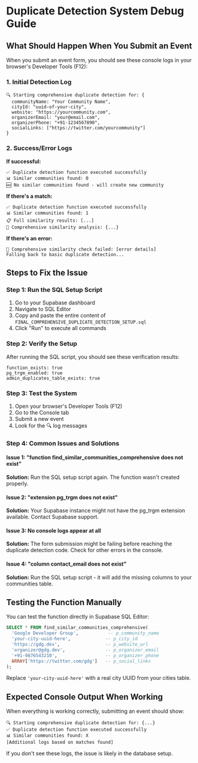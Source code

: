 # Duplicate Detection System Debug Guide

## What Should Happen When You Submit an Event

When you submit an event form, you should see these console logs in your browser's Developer Tools (F12):

### 1. Initial Detection Log
```
🔍 Starting comprehensive duplicate detection for: {
  communityName: "Your Community Name",
  cityId: "uuid-of-your-city",
  website: "https://yourcommunity.com",
  organizerEmail: "your@email.com",
  organizerPhone: "+91-1234567890",
  socialLinks: ["https://twitter.com/yourcommunity"]
}
```

### 2. Success/Error Logs
**If successful:**
```
✅ Duplicate detection function executed successfully
📊 Similar communities found: 0
🆕 No similar communities found - will create new community
```

**If there's a match:**
```
✅ Duplicate detection function executed successfully
📊 Similar communities found: 1
📋 Full similarity results: [...]
🎯 Comprehensive similarity analysis: {...}
```

**If there's an error:**
```
🚨 Comprehensive similarity check failed: [error details]
Falling back to basic duplicate detection...
```

## Steps to Fix the Issue

### Step 1: Run the SQL Setup Script
1. Go to your Supabase dashboard
2. Navigate to SQL Editor
3. Copy and paste the entire content of `FINAL_COMPREHENSIVE_DUPLICATE_DETECTION_SETUP.sql`
4. Click "Run" to execute all commands

### Step 2: Verify the Setup
After running the SQL script, you should see these verification results:
```
function_exists: true
pg_trgm_enabled: true
admin_duplicates_table_exists: true
```

### Step 3: Test the System
1. Open your browser's Developer Tools (F12)
2. Go to the Console tab
3. Submit a new event
4. Look for the 🔍 log messages

### Step 4: Common Issues and Solutions

#### Issue 1: "function find_similar_communities_comprehensive does not exist"
**Solution:** Run the SQL setup script again. The function wasn't created properly.

#### Issue 2: "extension pg_trgm does not exist"
**Solution:** Your Supabase instance might not have the pg_trgm extension available. Contact Supabase support.

#### Issue 3: No console logs appear at all
**Solution:** The form submission might be failing before reaching the duplicate detection code. Check for other errors in the console.

#### Issue 4: "column contact_email does not exist"
**Solution:** Run the SQL setup script - it will add the missing columns to your communities table.

## Testing the Function Manually

You can test the function directly in Supabase SQL Editor:

```sql
SELECT * FROM find_similar_communities_comprehensive(
  'Google Developer Group',           -- p_community_name
  'your-city-uuid-here',             -- p_city_id
  'https://gdg.dev',                 -- p_website_url
  'organizer@gdg.dev',               -- p_organizer_email
  '+91-9876543210',                  -- p_organizer_phone
  ARRAY['https://twitter.com/gdg']   -- p_social_links
);
```

Replace `'your-city-uuid-here'` with a real city UUID from your cities table.

## Expected Console Output When Working

When everything is working correctly, submitting an event should show:

```
🔍 Starting comprehensive duplicate detection for: {...}
✅ Duplicate detection function executed successfully
📊 Similar communities found: X
[Additional logs based on matches found]
```

If you don't see these logs, the issue is likely in the database setup. 